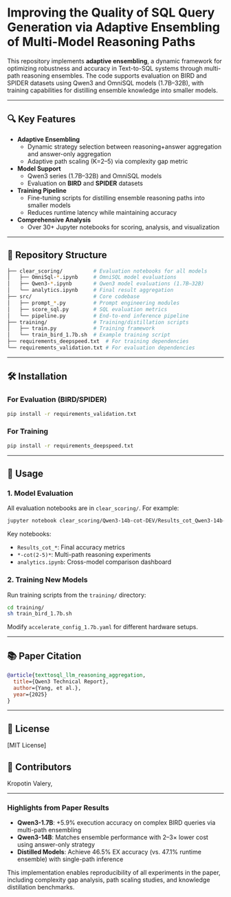 # Improving the Quality of SQL Query Generation via Adaptive Ensembling of Multi-Model Reasoning Paths

This repository implements **adaptive ensembling**, a dynamic framework for optimizing robustness and accuracy in Text-to-SQL systems through multi-path reasoning ensembles. The code supports evaluation on BIRD and SPIDER datasets using Qwen3 and OmniSQL models (1.7B–32B), with training capabilities for distilling ensemble knowledge into smaller models.

---

## 🔍 Key Features
- **Adaptive Ensembling**  
  - Dynamic strategy selection between reasoning+answer aggregation and answer-only aggregation
  - Adaptive path scaling (K=2–5) via complexity gap metric
- **Model Support**  
  - Qwen3 series (1.7B–32B) and OmniSQL models
  - Evaluation on **BIRD** and **SPIDER** datasets
- **Training Pipeline**  
  - Fine-tuning scripts for distilling ensemble reasoning paths into smaller models
  - Reduces runtime latency while maintaining accuracy
- **Comprehensive Analysis**  
  - Over 30+ Jupyter notebooks for scoring, analysis, and visualization

---

## 📁 Repository Structure
```bash
├── clear_scoring/          # Evaluation notebooks for all models
│   ├── OmniSql-*.ipynb     # OmniSQL model evaluations
│   ├── Qwen3-*.ipynb       # Qwen3 model evaluations (1.7B–32B)
│   └── analytics.ipynb     # Final result aggregation
├── src/                    # Core codebase
│   ├── prompt_*.py         # Prompt engineering modules
│   ├── score_sql.py        # SQL evaluation metrics
│   └── pipeline.py         # End-to-end inference pipeline
├── training/               # Training/distillation scripts
│   ├── train.py            # Training framework
│   └── train_bird_1.7b.sh  # Example training script
├── requirements_deepspeed.txt  # For training dependencies
└── requirements_validation.txt # For evaluation dependencies
```

---

## 🛠️ Installation

### For Evaluation (BIRD/SPIDER)
```bash
pip install -r requirements_validation.txt
```

### For Training
```bash
pip install -r requirements_deepspeed.txt
```

---

## 🧪 Usage

### 1. Model Evaluation
All evaluation notebooks are in `clear_scoring/`. For example:
```bash
jupyter notebook clear_scoring/Qwen3-14b-cot-DEV/Results_cot_Qwen3-14b-m_schema.ipynb
```
Key notebooks:
- `Results_cot_*`: Final accuracy metrics
- `*-cot(2-5)*`: Multi-path reasoning experiments
- `analytics.ipynb`: Cross-model comparison dashboard

### 2. Training New Models
Run training scripts from the `training/` directory:
```bash
cd training/
sh train_bird_1.7b.sh
```
Modify `accelerate_config_1.7b.yaml` for different hardware setups.

---

## 📚 Paper Citation
```bibtex
@article{texttosql_llm_reasoning_aggregation,
  title={Qwen3 Technical Report},
  author={Yang, et al.},
  year={2025}
}
```

---

## 📄 License
[MIT License]

## 👥 Contributors
Kropotin Valery, 

---

### Highlights from Paper Results
- **Qwen3-1.7B**: +5.9% execution accuracy on complex BIRD queries via multi-path ensembling
- **Qwen3-14B**: Matches ensemble performance with 2–3× lower cost using answer-only strategy
- **Distilled Models**: Achieve 46.5% EX accuracy (vs. 47.1% runtime ensemble) with single-path inference

This implementation enables reproducibility of all experiments in the paper, including complexity gap analysis, path scaling studies, and knowledge distillation benchmarks.
